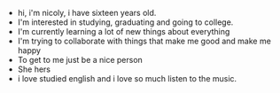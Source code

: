 - hi, i'm nicoly, i have sixteen years old.
- I'm interested in studying, graduating and going to college.
- I'm currently learning a lot of new things about everything
- I'm trying to collaborate with things that make me good and make me happy
- To get to me just be a nice person
- She hers
- i love studied english and i love so much listen to the music.

